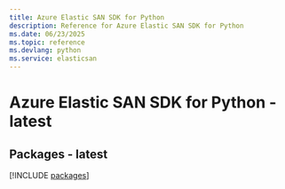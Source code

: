 ```yaml
---
title: Azure Elastic SAN SDK for Python
description: Reference for Azure Elastic SAN SDK for Python
ms.date: 06/23/2025
ms.topic: reference
ms.devlang: python
ms.service: elasticsan
---
```

# Azure Elastic SAN SDK for Python - latest
## Packages - latest
[!INCLUDE [packages](elastic-san-index.md)]